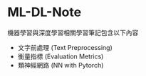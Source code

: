 # ML-DL-Note
機器學習與深度學習相關學習筆記包含以下內容
* 文字前處理 (Text Preprocessing)
* 衡量指標 (Evaluation Metrics)
* 類神經網路 (NN with Pytorch)
